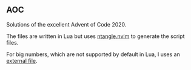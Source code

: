 AOC
---

Solutions of the excellent Advent of Code 2020.

The files are written in Lua but uses [ntangle.nvim](https://github.com/jbyuki/ntangle.nvim) to generate the script files.

For big numbers, which  are not supported by default in Lua, I uses an [external file](https://github.com/ennorehling/euler/blob/master/BigNum.lua).
